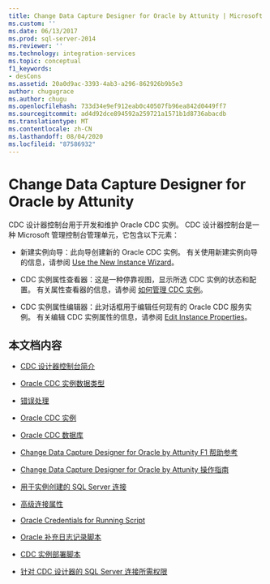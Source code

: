 ```yaml
---
title: Change Data Capture Designer for Oracle by Attunity | Microsoft Docs
ms.custom: ''
ms.date: 06/13/2017
ms.prod: sql-server-2014
ms.reviewer: ''
ms.technology: integration-services
ms.topic: conceptual
f1_keywords:
- desCons
ms.assetid: 20a0d9ac-3393-4ab3-a296-862926b9b5e3
author: chugugrace
ms.author: chugu
ms.openlocfilehash: 733d34e9ef912eab0c40507fb96ea842d0449ff7
ms.sourcegitcommit: ad4d92dce894592a259721a1571b1d8736abacdb
ms.translationtype: MT
ms.contentlocale: zh-CN
ms.lasthandoff: 08/04/2020
ms.locfileid: "87586932"
---
```

# <a name="change-data-capture-designer-for-oracle-by-attunity"></a>Change Data Capture Designer for Oracle by Attunity
  CDC 设计器控制台用于开发和维护 Oracle CDC 实例。 CDC 设计器控制台是一种 Microsoft 管理控制台管理单元，它包含以下元素：  
  
-   新建实例向导：此向导创建新的 Oracle CDC 实例。 有关使用新建实例向导的信息，请参阅 [Use the New Instance Wizard](use-the-new-instance-wizard.md)。  
  
-   CDC 实例属性查看器：这是一种停靠视图，显示所选 CDC 实例的状态和配置。 有关属性查看器的信息，请参阅 [如何管理 CDC 实例](manage-a-cdc-instance.md)。  
  
-   CDC 实例属性编辑器：此对话框用于编辑任何现有的 Oracle CDC 服务实例。 有关编辑 CDC 实例属性的信息，请参阅 [Edit Instance Properties](edit-instance-properties.md)。  
  
## <a name="in-this-documentation"></a>本文档内容  
  
-   [CDC 设计器控制台简介](the-cdc-designer-console-introduction.md)  
  
-   [Oracle CDC 实例数据类型](oracle-cdc-instance-data-types.md)  
  
-   [错误处理](error-handling.md)  
  
-   [Oracle CDC 实例](the-oracle-cdc-instance.md)  
  
-   [Oracle CDC 数据库](the-oracle-cdc-databases.md)  
  
-   [Change Data Capture Designer for Oracle by Attunity F1 帮助参考](change-data-capture-designer-for-oracle-by-attunity-f1-help-reference.md)  
  
-   [Change Data Capture Designer for Oracle by Attunity 操作指南](change-data-capture-designer-for-oracle-by-attunity-how-to-guide.md)  
  
-   [用于实例创建的 SQL Server 连接](sql-server-connection-for-instance-creation.md)  
  
-   [高级连接属性](advanced-connection-properties.md)  
  
-   [Oracle Credentials for Running Script](oracle-credentials-for-running-script.md)  
  
-   [Oracle 补充日志记录脚本](oracle-supplemental-logging-script.md)  
  
-   [CDC 实例部署脚本](cdc-instance-deployment-script.md)  
  
-   [针对 CDC 设计器的 SQL Server 连接所需权限](sql-server-connection-required-permissions-for-the-cdc-designer.md)  
  
  
